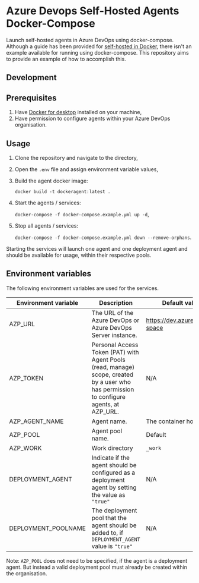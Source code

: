 # Azure Devops Self-Hosted Agents Docker-Compose

Launch self-hosted agents in Azure DevOps using docker-compose. Although a guide has been provided for [self-hosted in Docker](https://learn.microsoft.com/en-us/azure/devops/pipelines/agents/docker?view=azure-devops), there isn't an example available for running using docker-compose. This repository aims to provide an example of how to accomplish this.

## Development

## Prerequisites

1. Have [Docker for desktop](https://www.docker.com/products/docker-desktop) installed on your machine,
2. Have permission to configure agents within your Azure DevOps organisation.

## Usage

1. Clone the repository and navigate to the directory,
2. Open the `.env` file and assign environment variable values,
3. Build the agent docker image:

   `docker build -t dockeragent:latest .`

4. Start the agents / services:

   `docker-compose -f docker-compose.example.yml up -d`,

5. Stop all agents / services:

   `docker-compose -f docker-compose.example.yml down --remove-orphans`.

Starting the services will launch one agent and one deployment agent and should be available for usage, within their respective pools.

## Environment variables

The following environment variables are used for the services.

| Environment variable | Description                                                                                                                              | Default value                 | Required? |
| -------------------- | ---------------------------------------------------------------------------------------------------------------------------------------- | ----------------------------- | --------- |
| AZP_URL              | The URL of the Azure DevOps or Azure DevOps Server instance.                                                                             | https://dev.azure.com/k-space | Yes       |
| AZP_TOKEN            | Personal Access Token (PAT) with Agent Pools (read, manage) scope, created by a user who has permission to configure agents, at AZP_URL. | N/A                           | Yes       |
| AZP_AGENT_NAME       | Agent name.                                                                                                                              | The container hostname        | Optional  |
| AZP_POOL             | Agent pool name.                                                                                                                         | Default                       | Optional  |
| AZP_WORK             | Work directory                                                                                                                           | `_work`                       | No        |
| DEPLOYMENT_AGENT     | Indicate if the agent should be configured as a deployment agent by setting the value as `"true"`                                        | N/A                           | Optional  |
| DEPLOYMENT_POOLNAME  | The deployment pool that the agent should be added to, if `DEPLOYMENT_AGENT` value is `"true"`                                           | N/A                           | Optional  |

Note: `AZP_POOL` does not need to be specified, if the agent is a deployment agent. But instead a valid deployment pool must already be created within the organisation.
